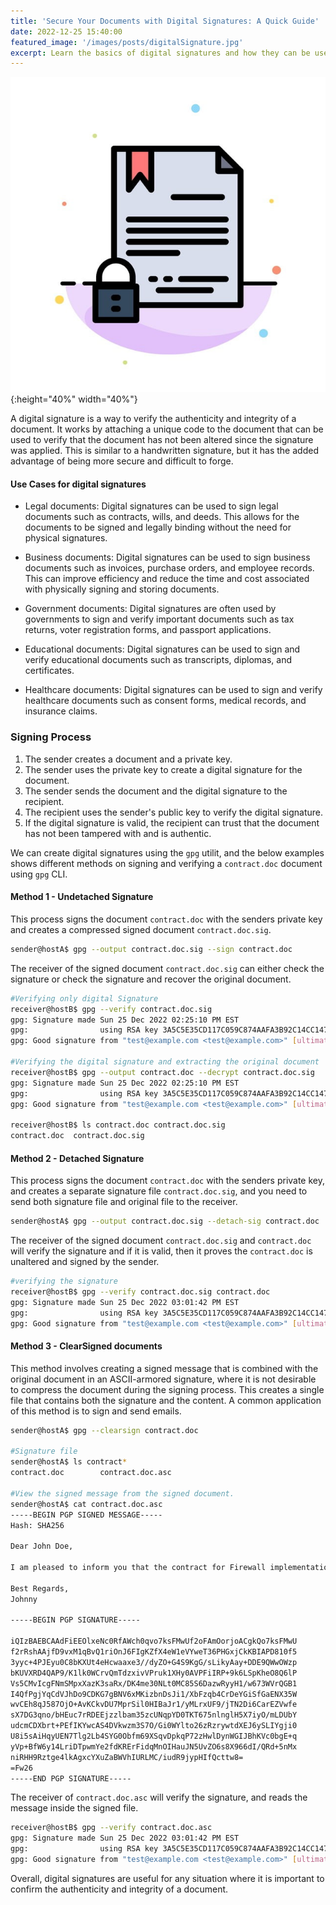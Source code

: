 ```yaml
---
title: 'Secure Your Documents with Digital Signatures: A Quick Guide'
date: 2022-12-25 15:40:00
featured_image: '/images/posts/digitalSignature.jpg'
excerpt: Learn the basics of digital signatures and how they can be used to secure and verify the authenticity of your documents. This comprehensive guide covers the different use cases for digital signatures, the process of signing and verifying documents digitally, and tips on using the gpg utility to create and verify digital signatures.  
---
```


![](/images/posts/digitalSignature.jpg){:height="40%" width="40%"}  

A digital signature is a way to verify the authenticity and integrity of a document. It works by attaching a unique code to the document that can be used to verify that the document has not been altered since the signature was applied. This is similar to a handwritten signature, but it has the added advantage of being more secure and difficult to forge. 

#### Use Cases for digital signatures  

- Legal documents: Digital signatures can be used to sign legal documents such as contracts, wills, and deeds. This allows for the documents to be signed and legally binding without the need for physical signatures.  

- Business documents: Digital signatures can be used to sign business documents such as invoices, purchase orders, and employee records. This can improve efficiency and reduce the time and cost associated with physically signing and storing documents.  

- Government documents: Digital signatures are often used by governments to sign and verify important documents such as tax returns, voter registration forms, and passport applications.  

- Educational documents: Digital signatures can be used to sign and verify educational documents such as transcripts, diplomas, and certificates.  

- Healthcare documents: Digital signatures can be used to sign and verify healthcare documents such as consent forms, medical records, and insurance claims.  

### Signing Process   
1. The sender creates a document and a private key.
2. The sender uses the private key to create a digital signature for the document.
3. The sender sends the document and the digital signature to the recipient.
4. The recipient uses the sender's public key to verify the digital signature.
5. If the digital signature is valid, the recipient can trust that the document has not been tampered with and is authentic. 

We can create digital signatures using the `gpg` utilit, and the below examples shows different methods on signing and verifying a `contract.doc` document using `gpg` CLI.  

#### Method 1 - Undetached Signature
This process signs the document `contract.doc` with the senders private key and creates a compressed signed document `contract.doc.sig`.  

```bash  
sender@hostA$ gpg --output contract.doc.sig --sign contract.doc  
```  

The receiver of the signed document `contract.doc.sig` can either check the signature or check the signature and recover the original document. 

```bash 
#Verifying only digital Signature   
receiver@hostB$ gpg --verify contract.doc.sig 
gpg: Signature made Sun 25 Dec 2022 02:25:10 PM EST
gpg:                using RSA key 3A5C5E35CD117C059C874AAFA3B92C14CC147AAA
gpg: Good signature from "test@example.com <test@example.com>" [ultimate]

#Verifying the digital signature and extracting the original document  
receiver@hostB$ gpg --output contract.doc --decrypt contract.doc.sig 
gpg: Signature made Sun 25 Dec 2022 02:25:10 PM EST
gpg:                using RSA key 3A5C5E35CD117C059C874AAFA3B92C14CC147AAA
gpg: Good signature from "test@example.com <test@example.com>" [ultimate] 

receiver@hostB$ ls contract.doc contract.doc.sig 
contract.doc  contract.doc.sig
```  

#### Method 2 - Detached Signature  
This process signs the document `contract.doc` with the senders private key, and creates a separate signature file `contract.doc.sig`, and you need to send both signature file and original file to the receiver. 

```bash 
sender@hostA$ gpg --output contract.doc.sig --detach-sig contract.doc 
``` 
The receiver of the signed document `contract.doc.sig` and `contract.doc` will verify the signature and if it is valid, then it proves the `contract.doc` is unaltered and signed by the sender.   


```bash 
#verifying the signature  
receiver@hostB$ gpg --verify contract.doc.sig contract.doc 
gpg: Signature made Sun 25 Dec 2022 03:01:42 PM EST
gpg:                using RSA key 3A5C5E35CD117C059C874AAFA3B92C14CC147AAA
gpg: Good signature from "test@example.com <test@example.com>" [ultimate]  
```  

#### Method 3 - ClearSigned documents  
This method involves creating a signed message that is combined with the original document in an ASCII-armored signature, where it is not desirable to compress the document during the signing process. This creates a single file that contains both the signature and the content. A common application of this method is to sign and send emails.  

```bash 
sender@hostA$ gpg --clearsign contract.doc

#Signature file  
sender@hostA$ ls contract*
contract.doc		contract.doc.asc

#View the signed message from the signed document.  
sender@hostA$ cat contract.doc.asc
-----BEGIN PGP SIGNED MESSAGE-----
Hash: SHA256

Dear John Doe,

I am pleased to inform you that the contract for Firewall implementation has been approved by Contoso. As a result, we will be proceeding with the project as outlined in the contract.

Best Regards,
Johnny

-----BEGIN PGP SIGNATURE-----

iQIzBAEBCAAdFiEEOlxeNc0RfAWch0qvo7ksFMwUf2oFAmOorjoACgkQo7ksFMwU
f2rRshAAjfD9vxM1qBvQ1riOnJ6FIgKZfX4eW1eVYweT36PHGxjCkKBIAPD810f5
3yyc+4PJEyu0C8bKXUt4eHcwaaxe3//dyZO+G4S9KgG/sLikyAay+DDE9QWwOWzp
bKUVXRD4QAP9/K1lk0WCrvQmTdzxivVPruk1XHy0AVPFiIRP+9k6LSpKheO8Q6lP
Vs5CMvIcgFNmSMpxXazK3saRx/DK4me30NLt0MC85S6DazwRyyH1/w673WVrQGB1
I4QfPgjYqCdVJhDo9CDKG7gBNV6xMKizbnDsJi1/XbFzqb4CrDeYGiSfGaENX35W
wvCEh8qJ587OjO+AvKCkvDU7MprSil0HIBaJr1/yMLrxUF9/jTN2Di6CarEZVwfe
sX7DG3qno/bHEuc7rRDEEjzzlbam35zcUNqpYD0TKT675nlnglH5X7iyO/mLDUbY
udcmCDXbrt+PEfIKYwcAS4DVkwzm3S7O/Gi0WYlto26zRzrywtdXEJ6ySLIYgji0
U8i5sAiHqyUEN7Tlg2Lb4SYG0Obfm69XSqvDpkqP72zHwlDynWGIJBhKVc0bgE+q
yVp+BfW6y14LriDTpwmYe2fdKRErFidqMnOIHauJN5UvZO6s8X966dI/QRd+5nMx
niRHH9Rztge4lkAgxcYXuZaBWVhIURLMC/iudR9jypHIfQcttw8=
=Fw26
-----END PGP SIGNATURE-----
```   

The receiver of `contract.doc.asc` will verify the signature, and reads the message inside the signed file.  

```bash 
receiver@hostB$ gpg --verify contract.doc.asc  
gpg: Signature made Sun 25 Dec 2022 03:01:42 PM EST
gpg:                using RSA key 3A5C5E35CD117C059C874AAFA3B92C14CC147AAA
gpg: Good signature from "test@example.com <test@example.com>" [ultimate]  
```   

Overall, digital signatures are useful for any situation where it is important to confirm the authenticity and integrity of a document.  
